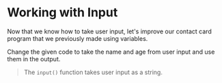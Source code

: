 # Working with Input

Now that we know how to take user input, let's improve our contact card program that we previously made using variables.

Change the given code to take the name and age from user input and use them in the output.

>The `input()` function takes user input as a string.
